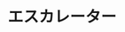 ---
title: エスカレーター
description: 自动扶梯
kana: エスカレーター
pronunciation: エスカレーター
tone: ④
type: 名词
pubDate: 2024-08-15 00:00:44
lessonIndex: 3
---